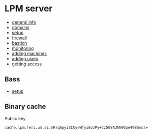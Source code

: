 # LPM server

- [general info](doc/general_info.md)
- [domains](doc/domains.md)
- [setup](doc/setup.org)
- [firewall](doc/firewall.md)
- [bastion](doc/bastion.md)
- [monitoring](doc/monitoring.md)
- [adding machines](doc/adding_machines.md)
- [adding users](doc/adding_users.md)
- [getting access](doc/getting_access.md)

## Bass

- [setup](doc/bass_setup.md)

## Binary cache

Public key
```
cache.lpm.feri.um.si:mRrqApyiZICyeWfyiEoJPy+Cz50YAJhN9Gpe49Bhmos=
```
